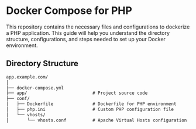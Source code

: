 # Docker Compose for PHP

This repository contains the necessary files and configurations to dockerize a PHP application. This guide will help you understand the directory structure, configurations, and steps needed to set up your Docker environment.

## Directory Structure

```markdown
app.example.com/
│
├── docker-compose.yml
├── app/                         # Project source code
├── conf/
│   ├── Dockerfile               # Dockerfile for PHP environment
│   ├── php.ini                  # Custom PHP configuration file
│   └── vhosts/
│       └── vhosts.conf          # Apache Virtual Hosts configuration

```